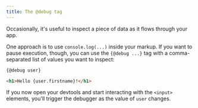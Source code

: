 ```yaml
---
title: The @debug tag
---
```


Occasionally, it's useful to inspect a piece of data as it flows through your app.

One approach is to use `console.log(...)` inside your markup. If you want to pause execution, though, you can use the `{@debug ...}` tag with a comma-separated list of values you want to inspect:

```html
{@debug user}

<h1>Hello {user.firstname}!</h1>
```

If you now open your devtools and start interacting with the `<input>` elements, you'll trigger the debugger as the value of `user` changes.
